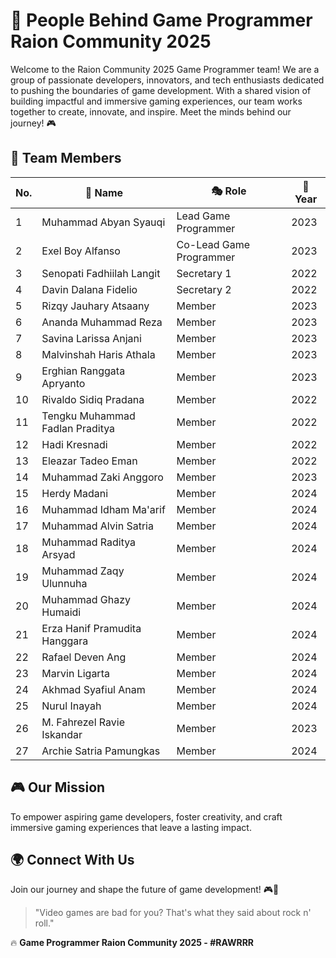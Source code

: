 # 🚀 People Behind Game Programmer Raion Community 2025

Welcome to the Raion Community 2025 Game Programmer team! We are a group of passionate developers, innovators, and tech enthusiasts dedicated to pushing the boundaries of game development. With a shared vision of building impactful and immersive gaming experiences, our team works together to create, innovate, and inspire. Meet the minds behind our journey! 🎮

## 🌟 Team Members

| No. | 👤 Name | 🎭 Role | 📅 Year |
|----|------------------------------|--------------------------------|----------------|
| 1  | Muhammad Abyan Syauqi | Lead Game Programmer | 2023 |
| 2  | Exel Boy Alfanso | Co-Lead Game Programmer | 2023 |
| 3  | Senopati Fadhiilah Langit | Secretary 1 | 2022 |
| 4  | Davin Dalana Fidelio | Secretary 2 | 2022 |
| 5  | Rizqy Jauhary Atsaany | Member | 2023 |
| 6  | Ananda Muhammad Reza | Member | 2023 |
| 7  | Savina Larissa Anjani | Member | 2023 |
| 8  | Malvinshah Haris Athala | Member | 2023 |
| 9  | Erghian Ranggata Apryanto | Member | 2023 |
| 10 | Rivaldo Sidiq Pradana | Member | 2022 |
| 11 | Tengku Muhammad Fadlan Praditya | Member | 2022 |
| 12 | Hadi Kresnadi | Member | 2022 |
| 13 | Eleazar Tadeo Eman | Member | 2022 |
| 14 | Muhammad Zaki Anggoro | Member | 2023 |
| 15 | Herdy Madani | Member | 2024 |
| 16 | Muhammad Idham Ma'arif | Member | 2024 |
| 17 | Muhammad Alvin Satria | Member | 2024 |
| 18 | Muhammad Raditya Arsyad | Member | 2024 |
| 19 | Muhammad Zaqy Ulunnuha | Member | 2024 |
| 20 | Muhammad Ghazy Humaidi | Member | 2024 |
| 21 | Erza Hanif Pramudita Hanggara | Member | 2024 |
| 22 | Rafael Deven Ang | Member | 2024 |
| 23 | Marvin Ligarta | Member | 2024 |
| 24 | Akhmad Syafiul Anam | Member | 2024 |
| 25 | Nurul Inayah | Member | 2024 |
| 26 | M. Fahrezel Ravie Iskandar | Member | 2023 |
| 27 | Archie Satria Pamungkas | Member | 2024 |


## 🎮 Our Mission
To empower aspiring game developers, foster creativity, and craft immersive gaming experiences that leave a lasting impact.

## 🌍 Connect With Us
Join our journey and shape the future of game development! 🎮🚀

> "Video games are bad for you? That's what they said about rock n' roll."
 

🔥 **Game Programmer Raion Community 2025 - #RAWRRR**
